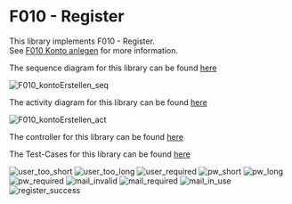 # F010 - Register

This library implements F010 - Register.  
See [F010 Konto anlegen](https://github.com/party-time-2/party-time/issues/10) for more information.

The sequence diagram for this library can be found [here](/docs/F010/F010_kontoErstellen_seq.plantuml)

![F010_kontoErstellen_seq](/docs/PNG/F010/F010_kontoErstellen_seq.png)

The activity diagram for this library can be found [here](/docs/F010/F010_kontoErstellen_act.plantuml)

![F010_kontoErstellen_act](/docs/PNG/F010/F010_kontoErstellen_act.png)

The controller for this library can be found [here](/apps/party-time-backend/src/main/java/com/partytime/api/controller/AuthController.java)

The Test-Cases for this library can be found [here](/apps/party-time-frontend-e2e/src/e2e/register.cy.ts)

![user_too_short](/docs/PNG/F010/Tests/party-time-register-error-user%20--%20should%20show%20user_too_short.png)
![user_too_long](/docs/PNG/F010/Tests/party-time-register-error-user%20--%20should%20show%20user_too_long.png)
![user_required](/docs/PNG/F010/Tests/party-time-register-error-user%20--%20should%20show%20user_required.png)
![pw_short](/docs/PNG/F010/Tests/party-time-register-error-pw%20--%20should%20show%20pw_short.png)
![pw_long](/docs/PNG/F010/Tests/party-time-register-error-pw%20--%20should%20show%20pw_long.png)
![pw_required](/docs/PNG/F010/Tests/party-time-register-error-pw%20--%20should%20show%20pw_required.png)
![mail_invalid](/docs/PNG/F010/Tests/party-time-register-error-mail%20--%20should%20show%20mail_invalid.png)
![mail_required](/docs/PNG/F010/Tests/party-time-register-error-mail%20--%20should%20show%20mail_required.png)
![mail_in_use](/docs/PNG/F010/Tests/party-time-register%20--%20should%20show%20mail_in_use.png)
![register_success](/docs/PNG/F010/Tests/party-time-register%20--%20should%20show%20registration_success.png)
